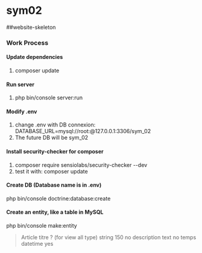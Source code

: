 # sym02
##website-skeleton

### Work Process

#### Update dependencies
1) composer update

#### Run server
1) php bin/console server:run

#### Modify .env
1) change .env with DB connexion: 
DATABASE_URL=mysql://root:@127.0.0.1:3306/sym_02
2) The future DB will be sym_02

#### Install security-checker for composer
1) composer require sensiolabs/security-checker --dev
2) test it with: composer update

#### Create DB (Database name is in .env)
php bin/console doctrine:database:create

#### Create an entity, like a table in MySQL
php bin/console make:entity
> Article
> titre
> ? (for view all type)
> string
> 150
> no
> description
> text
> no
> temps
> datetime
> yes